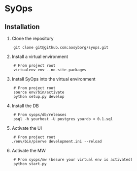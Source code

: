 # SyOps

## Installation
1. Clone the repository
```
    git clone git@github.com:aosyborg/syops.git
```

2. Install a virtual environment
```
    # From project root
    virtualenv env --no-site-packages
```

3. Install SyOps into the virtual environment
```
    # From project root
    source env/bin/activate
    python setup.py develop
```

4. Install the DB
```
    # From syops/db/releases
    psql -h yourhost -U postgres yourdb < 0.1.sql
```

5. Activate the UI
```
    # From project root
   ./env/bin/pserve development.ini --reload
```

6. Activate the MW
```
    # From syops/mw (besure your virtual env is activated)
    python start.py
```
